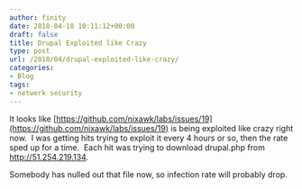 ```yaml
---
author: finity
date: 2018-04-18 10:11:12+00:00
draft: false
title: Drupal Exploited like Crazy
type: post
url: /2018/04/drupal-exploited-like-crazy/
categories:
- Blog
tags:
- network security
---
```


It looks like [https://github.com/nixawk/labs/issues/19](https://github.com/nixawk/labs/issues/19) is being exploited like crazy right now.  I was getting hits trying to exploit it every 4 hours or so, then the rate sped up for a time.  Each hit was trying to download drupal.php from http://51.254.219.134.

Somebody has nulled out that file now, so infection rate will probably drop.
